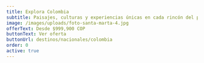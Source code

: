 ```yaml
---
title: Explora Colombia
subtitle: Paisajes, culturas y experiencias únicas en cada rincón del país
image: /images/uploads/foto-santa-marta-4.jpg
offerText: Desde $999,900 COP
buttonText: Ver oferta
buttonUrl: destinos/nacionales/colombia
order: 0
active: true
---
```

